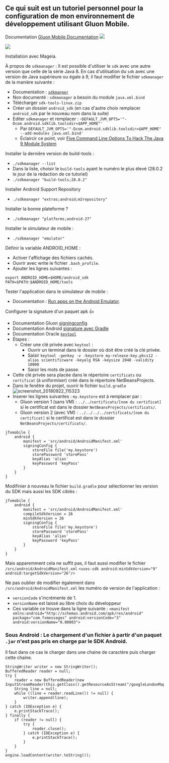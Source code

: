 Ce qui suit est un tutoriel personnel pour la configuration de mon environnement de développement utilisant Gluon Mobile.
----
Documentation [Gluon Mobile Documentation](http://docs.gluonhq.com/charm)
![](http://docs.gluonhq.com/charm/5.0.1/images/arch/gluon-arch1.png)

![](http://docs.gluonhq.com/charm/5.0.1/images/arch/gluonmobile-docs-tooling.png)

Installation avec Mageia.

À propos de  `sdkmanager` :
Il est possible d'utiliser le `sdk` avec une autre version que celle de la série Java 8. En cas d'utilisation du `sdk` avec une version de Java supérieure ou égale à 9, il faut modifier le fichier `sdkmanager` de la manière suivante :
- Documentation : [`sdkmanger`](https://developer.android.com/studio/command-line/sdkmanager)
- Non documenté : `sdkmanager` a besoin du module `java.xml.bind`
- Télécharger `sdk-tools-linux.zip`
- Créer un dossier `android_sdk` (en cas d'autre choix remplacer `android_sdk` par le nouveau nom dans la suite)
- Editer `sdkmanager` et remplacer :
  -`DEFAULT_JVM_OPTS='"-Dcom.android.sdklib.toolsdir=$APP_HOME"'`
  - Par `DEFAULT_JVM_OPTS='"-Dcom.android.sdklib.toolsdir=$APP_HOME" --add-modules java.xml.bind'`
  - Éclaircir ce point, voir [Five Command Line Options To Hack The Java 9 Module System](https://blog.codefx.org/java/five-command-line-options-to-hack-the-java-9-module-system/)

Installer la dernière version de build-tools :
- `./sdkmanager --list`
- Dans la liste, choisir le `build-tools` ayant le numéro le plus élevé (28.0.2 le jour de la rédaction de ce tutoriel)
- `./sdkmanager "build-tools;28.0.2"`

Installer Android Support Repository
- `./sdkmanager "extras;android;m2repository"`

Installer la bonne plateforme ?
- `./sdkmanager "platforms;android-27"`

Installer le simulateur de mobile :
- `./sdkmanager "emulator"`

Définir la variable ANDROID_HOME :
- Activer l'affichage des fichiers cachés.
- Ouvrir avec write le fichier `.bash_profile`.
- Ajouter les lignes suivantes :
```
export ANDROID_HOME=$HOME/android_sdk
PATH=$PATH:$ANDROID_HOME/tools
```

Tester l'application dans le simulateur de mobile :
- Documentation : [Run apps on the Android Emulator](https://developer.android.com/studio/run/emulator).

Configurer la signature d'un paquet apk :+1: 
- Documentation Gluon [signingconfig](http://docs.gluonhq.com/charm/5.0.1/#_signingconfig)
- Documentation Android [signature avec Gradle](https://developer.android.com/studio/publish/app-signing#gradle-sign)
- Documentation Oracle [`keytool`](https://docs.oracle.com/javase/10/tools/keytool.htm#JSWOR-GUID-5990A2E4-78E3-47B7-AE75-6D1826259549)
- Étapes :
  - Créer une clé privée avec `keytool` :
    - Ouvrir un terminal dans le dossier où doit être créé la clé privée.
    - Saisir `keytool -genkey -v -keystore my-release-key.pkcs12 -alias scientificware -keyalg RSA -keysize 2048 -validity 10000`
    - Saisir les mots de passe.
- Cette clé privée sera placée dans le répertoire `certificats` ou `certificat` (à uniformiser) créé dans le répertoire NetBeansProjects.
- Dans le fenêtre du projet, ouvrir le fichier `build.gradle` ![screenshot_20180922_115323](https://user-images.githubusercontent.com/19194678/45916110-dd13cb80-be60-11e8-9835-7eb8a7da5d59.png)
- Inserer les lignes suivantes : `my.keystore` est à remplacer par :
  - Gluon version 1 (sans VM) : `../../certificats/[nom du certificat]` si le certificat est dans le dossier `NetBeansProjects/certificats/`.
  - Gluon version 2 (avec VM) : `../../../../certificats/[nom du certificat]` si le certificat est dans le dossier `NetBeansProjects/certificats/`.
```
jfxmobile {
    android {
        manifest = 'src/android/AndroidManifest.xml'
        signingConfig {
            storeFile file('my.keystore')
            storePassword 'storePass'
            keyAlias 'alias'
            keyPassword 'keyPass'
        }
    }
}
```

Modifinier à nouveau le fichier `build.gradle` pour sélectionner les version du SDK mais aussi les SDK ciblés :

```
jfxmobile {
    android {
        manifest = 'src/android/AndroidManifest.xml'
        compileSdkVersion = 26
        minSdkVersion = 26
        signingConfig {
            storeFile file('my.keystore')
            storePassword 'storePass'
            keyAlias 'alias'
            keyPassword 'keyPass'
        }
    }
}
```

Mais apparemment cela ne suffit pas, il faut aussi modifier le fichier `/src/android/AndroidManifest.xml`
`<uses-sdk android:minSdkVersion="9" android:targetSdkVersion="26"/>`

Ne pas oublier de modifier également dans `/src/android/AndroidManifest.xml` les numéro de version de l'application :
- `versionCode` s'incrémente de 1.
- `versionName` est laissé au libre choix du développeur
- Ces variable ce trouve dans la ligne suivante :
`<manifest xmlns:android="http://schemas.android.com/apk/res/android" package="com.fxmessages" android:versionCode="3" android:versionName="0.00003">`

### Sous Android : Le chargement d'un fichier à partir d'un paquet `.jar` n'est pas pris en charge par le SDK Android.
Il faut dans ce cas le charger dans une chaine de caractère puis charger cette chaine.
```
StringWriter writer = new StringWriter();
BufferedReader reader = null;
try {
    reader = new BufferedReader(new InputStreamReader(this.getClass().getResourceAsStream("/googleLondonMap.html")));
    String line = null;
    while ((line = reader.readLine()) != null) {
        writer.append(line);
    }
} catch (IOException e) {
    e.printStackTrace();
} finally {
    if (reader != null) {
        try {
            reader.close();
        } catch (IOException e) {
            e.printStackTrace();
        }
    }
}
engine.loadContent(writer.toString());
```
